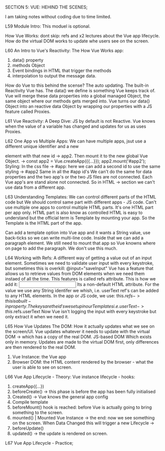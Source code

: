SECTION 5: VUE: HEHIND THE SCENES;

I am taking notes without coding due to time limited.

L59 Module Intro:
This moduel is optional.

How Vue Works:
dont skip: refs and x2 lectures about the Vue app lifecycle.
How do the virtual DOM works to update whe users see on the screen.

L60 An Intro to Vue's Reactivity:
The How Vue Works app:

1. data() property
2. methods Object
3. Event bindings in HTML that trigger the methods
4. interpolation to output the message data.

How do Vue to this behind the scense? The auto updating. The built-in Reactivity Vue has.
The data() we define is something Vue keeps track of. Vue will merge these data properties into a global managed Object, the same object where our methods gets merged into.
Vue turns our data() Object into an reactive data Object by wrapping our properties with a JS feature called Proxies.

L61 Vue Reactivity: A Deep Dive:
JS by default is not Reactive. Vue knows when the value of a variable has changed and updates for us as uses Proxies.

L62 One App vs Multiple Apps:
We can have multiple apps, jsut use a different unique identifier and a new <section> element with that new id -> app2. Then mount it to the new global Vue Object.
-> const app2 = Vue.createApp({{...}}); app2.mount('#app2');
Styling:
In the css file -> #app: here we can add a second id to use the same styling -> #app2
Same in all the #app id's
We can't do the same for data properties and the two app's or the two JS files are not connected. Each Vue app's are stand alone not connected. So in HTML -> section we can't use data from a different app.

L63 Understanding Templates:
We can control different parts of the HTML code but We should control same part with different apps - JS code. Can't use multiple one apps to control multiple HTML parts. It's one HTML part per app only.
HTML part is also know as controlled HTML is easy to understand but the official term is Template by mounting your app. So the Template is the HTML part of the app.

Can add a template option into Vue app and it wants a String value, use back-ticks so we can write multi-line code. Inside that we can add a paragraph element. We still need to mount that app so Vue knowns where on page to add the paragraph. We don't use this much.

L64 Working with Refs:
A different way of getting a value out of an input element.
Sometimes we need to validate user input with every keystroke, but sometimes this is overkill: @input="saveInput"
Vue has a feature that allows us to retrieve values from DOM elements when we need them instaed of all the time. This features is called refs attribute. This is how we add it:
<input type="text" ref="userText">
Its a non-default HTML attribute. For the value we use any String identifer we whish, i.e. userText
ref's can be added to any HTML elements.
In the app or JS code, we use: this.$refs -> this is a built-in property. The keys are the id's we set up in our Templates i.e. userText
-> this.$refs.userText
Now Vue isn't logging the input with every keystroke but only extract it when we need it.

L65 How Vue Updates The DOM:
How it actually updates what we see on the screen/UI.
Vue updates whatever it needs to update with the virtual DOM -> which has a copy of the real DOM.
JS-based DOM Which exists only in memory.
Updates are made to the virtual DOM first, only differences are then rendered to the real DOM.

1.  Vue Instance: the Vue app
2.  Browser DOM: the HTML content rendered by the browser - what the user is able to see on screen.

L66 Vue App Lifecycle - Theory:
Vue instance lifecycle - hooks:

1. createApp({...})
2. beforeCreate() -> this phase is before the app has been fully initialised
3. Created() -> Vue knows the general app config
4. Compile template
5. beforeMount() hook is reached: before Vue is actually going to bring something to the screen.
6. mounted() | Mounted Vue Instance -> the end: now we see something on the screen.
   When Data Changed this will trigger a new Lifecycle ->
7. beforeUpdate()
8. updated() -> the update is rendered on screen.

L67 Vue App Lifecycle - Practice;
